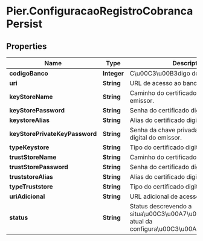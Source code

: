 # Pier.ConfiguracaoRegistroCobrancaPersist

## Properties
Name | Type | Description | Notes
------------ | ------------- | ------------- | -------------
**codigoBanco** | **Integer** | C\u00C3\u00B3digo do Banco. | 
**uri** | **String** | URL de acesso ao banco. | [optional] 
**keyStoreName** | **String** | Caminho do certificado digital do emissor. | [optional] 
**keyStorePassword** | **String** | Senha do certificado digital do emissor. | [optional] 
**keystoreAlias** | **String** | Alias do certificado digital do emissor. | [optional] 
**keyStorePrivateKeyPassword** | **String** | Senha da chave privada do certificado digital do emissor. | [optional] 
**typeKeystore** | **String** | Tipo do certificado digital do emissor. | [optional] 
**trustStoreName** | **String** | Caminho do certificado digital do banco. | [optional] 
**trustStorePassword** | **String** | Senha do certificado digital do banco. | [optional] 
**truststoreAlias** | **String** | Alias do certificado digital do banco. | [optional] 
**typeTruststore** | **String** | Tipo do certificado digital do banco. | [optional] 
**uriAdicional** | **String** | URL adicional de acesso ao banco. | [optional] 
**status** | **String** | Status descrevendo a situa\u00C3\u00A7\u00C3\u00A3o atual da configura\u00C3\u00A7\u00C3\u00A3o. | 


